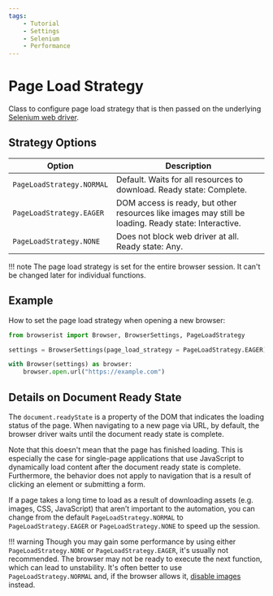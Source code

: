 ```yaml
---
tags:
    - Tutorial
    - Settings
    - Selenium
    - Performance
---
```


# Page Load Strategy
Class to configure page load strategy that is then passed on the underlying [Selenium web driver](https://www.selenium.dev/documentation/webdriver/drivers/options/#pageloadstrategy).

## Strategy Options
| Option | Description |
| ------ | ----------- |
| `PageLoadStrategy.NORMAL` | Default. Waits for all resources to download. Ready state: Complete. |
| `PageLoadStrategy.EAGER` | DOM access is ready, but other resources like images may still be loading. Ready state: Interactive. |
| `PageLoadStrategy.NONE` | Does not block web driver at all. Ready state: Any. |

!!! note
    The page load strategy is set for the entire browser session. It can't be changed later for individual functions.

## Example
How to set the page load strategy when opening a new browser:

```python
from browserist import Browser, BrowserSettings, PageLoadStrategy

settings = BrowserSettings(page_load_strategy = PageLoadStrategy.EAGER)

with Browser(settings) as browser:
    browser.open.url("https://example.com")
```

## Details on Document Ready State
The `document.readyState` is a property of the DOM that indicates the loading status of the page. When navigating to a new page via URL, by default, the browser driver waits until the document ready state is complete.

Note that this doesn't mean that the page has finished loading. This is especially the case for single-page applications that use JavaScript to dynamically load content after the document ready state is complete. Furthermore, the behavior does not apply to navigation that is a result of clicking an element or submitting a form.

If a page takes a long time to load as a result of downloading assets (e.g. images, CSS, JavaScript) that aren’t important to the automation, you can change from the default `PageLoadStrategy.NORMAL` to `PageLoadStrategy.EAGER` or `PageLoadStrategy.NONE` to speed up the session.

!!! warning
    Though you may gain some performance by using either `PageLoadStrategy.NONE` or `PageLoadStrategy.EAGER`, it's usually not recommended. The browser may not be ready to execute the next function, which can lead to unstability. It's often better to use `PageLoadStrategy.NORMAL` and, if the browser allows it, [disable images](../performance/disable-images.md) instead.

